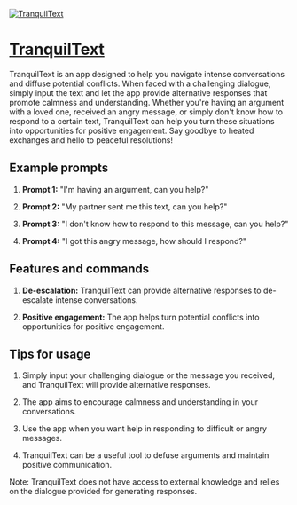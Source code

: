 [![TranquilText](https://files.oaiusercontent.com/file-utFH7oqJbwjCtn213goeoSin?se=2123-10-18T16%3A35%3A59Z&sp=r&sv=2021-08-06&sr=b&rscc=max-age%3D31536000%2C%20immutable&rscd=attachment%3B%20filename%3D4b90a37f-36c4-47bf-814d-806463282cfd.png&sig=3Wqu7Gu/bO9EGl/Yh6TeohEeNDTvr5cRzuh7rQ9puUA%3D)](https://chat.openai.com/g/g-Y7Hx3Lthj-tranquiltext)

# [TranquilText](https://chat.openai.com/g/g-Y7Hx3Lthj-tranquiltext)

TranquilText is an app designed to help you navigate intense conversations and diffuse potential conflicts. When faced with a challenging dialogue, simply input the text and let the app provide alternative responses that promote calmness and understanding. Whether you're having an argument with a loved one, received an angry message, or simply don't know how to respond to a certain text, TranquilText can help you turn these situations into opportunities for positive engagement. Say goodbye to heated exchanges and hello to peaceful resolutions!

## Example prompts

1. **Prompt 1:** "I'm having an argument, can you help?"

2. **Prompt 2:** "My partner sent me this text, can you help?"

3. **Prompt 3:** "I don't know how to respond to this message, can you help?"

4. **Prompt 4:** "I got this angry message, how should I respond?"

## Features and commands

1. **De-escalation:** TranquilText can provide alternative responses to de-escalate intense conversations.

2. **Positive engagement:** The app helps turn potential conflicts into opportunities for positive engagement.

## Tips for usage

1. Simply input your challenging dialogue or the message you received, and TranquilText will provide alternative responses.

2. The app aims to encourage calmness and understanding in your conversations.

3. Use the app when you want help in responding to difficult or angry messages.

4. TranquilText can be a useful tool to defuse arguments and maintain positive communication.

Note: TranquilText does not have access to external knowledge and relies on the dialogue provided for generating responses.